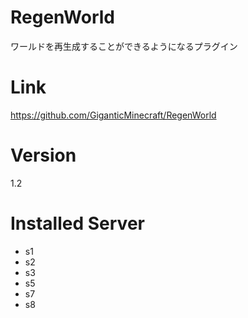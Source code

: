 # RegenWorld
ワールドを再生成することができるようになるプラグイン

# Link
https://github.com/GiganticMinecraft/RegenWorld

# Version
1.2

# Installed Server
- s1
- s2
- s3
- s5
- s7
- s8
